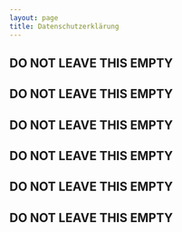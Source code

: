 ```yaml
---
layout: page
title: Datenschutzerklärung
---
```


## DO NOT LEAVE THIS EMPTY

## DO NOT LEAVE THIS EMPTY

## DO NOT LEAVE THIS EMPTY

## DO NOT LEAVE THIS EMPTY

## DO NOT LEAVE THIS EMPTY

## DO NOT LEAVE THIS EMPTY
